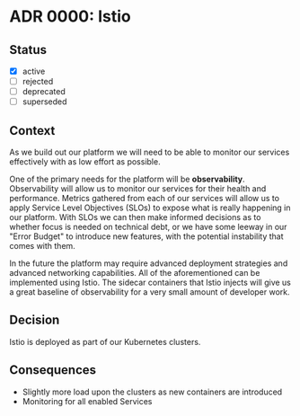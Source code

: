 # ADR 0000: Istio

## Status

- [x] active
- [ ] rejected
- [ ] deprecated
- [ ] superseded

## Context

As we build out our platform we will need to be able to monitor our services effectively with as low effort as possible.

One of the primary needs for the platform will be **observability**. Observability will allow us to monitor our services
for their health and performance. Metrics gathered from each of our services will allow us to apply Service Level Objectives
(SLOs) to expose what is really happening in our platform. With SLOs we can then make informed decisions as to whether
focus is needed on technical debt, or we have some leeway in our "Error Budget" to introduce new features, with the
potential instability that comes with them.

In the future the platform may require advanced deployment strategies and advanced networking capabilities. All of the
aforementioned can be implemented using Istio. The sidecar containers that Istio injects will give us a great baseline
of observability for a very small amount of developer work.

## Decision

Istio is deployed as part of our Kubernetes clusters.

## Consequences

- Slightly more load upon the clusters as new containers are introduced
- Monitoring for all enabled Services

